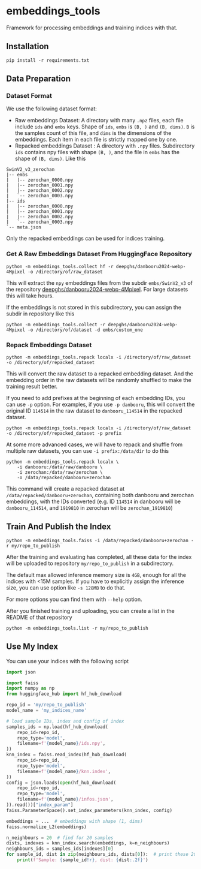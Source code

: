 # embeddings_tools

Framework for processing embeddings and training indices with that.

## Installation

```shell
pip install -r requirements.txt
```

## Data Preparation

### Dataset Format

We use the following dataset format:

* Raw embeddings Dataset: A directory with many `.npz` files, each file include `ids` and `embs` keys.
  Shape of `ids`, `embs` is `(B, )` and `(B, dims)`. `B` is the samples count of this file, and `dims` is the dimensions
  of the embeddings. Each item in each file is strictly mapped one by one.
* Repacked embeddings Dataset : A directory with `.npy` files. Subdirectory `ids` contains npy files with
  shape `(B, )`, and the file in `embs` has the shape of `(B, dims)`. Like this

```text
SwinV2_v3_zerochan
|-- embs
|   |-- zerochan_0000.npy
|   |-- zerochan_0001.npy
|   |-- zerochan_0002.npy
|   `-- zerochan_0003.npy
|-- ids
|   |-- zerochan_0000.npy
|   |-- zerochan_0001.npy
|   |-- zerochan_0002.npy
|   `-- zerochan_0003.npy
`-- meta.json
```

Only the repacked embeddings can be used for indices training.

### Get A Raw Embeddings Dataset From HuggingFace Repository

```shell
python -m embeddings_tools.collect hf -r deepghs/danbooru2024-webp-4Mpixel -o /directory/of/raw_dataset
```

This will extract the `npy` embeddings files from the subdir `embs/SwinV2_v3` of the repository
[deepghs/danbooru2024-webp-4Mpixel](https://huggingface.co/datasets/deepghs/danbooru2024-webp-4Mpixel).
For large datasets this will take hours.

If the embeddings is not stored in this subdirectory, you can assign the subdir in repository like this

```shell
python -m embeddings_tools.collect -r deepghs/danbooru2024-webp-4Mpixel -o /directory/of/dataset -d embs/custom_one
```

### Repack Embeddings Dataset

```shell
python -m embeddings_tools.repack localx -i /directory/of/raw_dataset -o /directory/of/repacked_dataset
```

This will convert the raw dataset to a repacked embedding dataset.
And the embedding order in the raw datasets will be randomly shuffled to make the training result better.

If you need to add prefixes at the beginning of each embedding IDs, you can use `-p` option.
For examples, if you use `-p danbooru`, this will convert the original ID `114514` in the raw dataset to
`danbooru_114514` in the repacked dataset.

```shell
python -m embeddings_tools.repack localx -i /directory/of/raw_dataset -o /directory/of/repacked_dataset -p prefix
```

At some more advanced cases, we will have to repack and shuffle from multiple raw datasets,
you can use `-i prefix:/data/dir` to do this

```shell
python -m embeddings_tools.repack localx \
    -i danbooru:/data/raw/danbooru \
    -i zerochan:/data/raw/zerochan \
    -o /data/repacked/danbooru+zerochan
```

This command will create a repacked dataset at `/data/repacked/danbooru+zerochan`,
containing both danbooru and zerochan embeddings, with the IDs converted (e.g. ID `114514` in danbooru
will be `danbooru_114514`, and `1919810` in zerochan will be `zerochan_1919810`)

## Train And Publish the Index

```shell
python -m embeddings_tools.faiss -i /data/repacked/danbooru+zerochan -r my/repo_to_publish
```

After the training and evaluating has completed, all these data for the index will be uploaded to repository
`my/repo_to_publish` in a subdirectory.

The default max allowed inference memory size is `4GB`, enough for all the indices with <15M samples.
If you have to explicitly assign the inference size, you can use option like `-s 128MB` to do that.

For more options you can find them with `--help` option.

After you finished training and uploading, you can create a list in the README of that repository

```shell
python -m embeddings_tools.list -r my/repo_to_publish
```

## Use My Index

You can use your indices with the following script

```python
import json

import faiss
import numpy as np
from huggingface_hub import hf_hub_download

repo_id = 'my/repo_to_publish'
model_name = 'my_indices_name'

# load sample IDs, index and config of index
samples_ids = np.load(hf_hub_download(
    repo_id=repo_id,
    repo_type='model',
    filename=f'{model_name}/ids.npy',
))
knn_index = faiss.read_index(hf_hub_download(
    repo_id=repo_id,
    repo_type='model',
    filename=f'{model_name}/knn.index',
))
config = json.loads(open(hf_hub_download(
    repo_id=repo_id,
    repo_type='model',
    filename=f'{model_name}/infos.json',
)).read())["index_param"]
faiss.ParameterSpace().set_index_parameters(knn_index, config)

embeddings = ...  # embeddings with shape (1, dims)
faiss.normalize_L2(embeddings)

n_neighbours = 20  # find for 20 samples
dists, indexes = knn_index.search(embeddings, k=n_neighbours)
neighbours_ids = samples_ids[indexes][0]
for sample_id, dist in zip(neighbours_ids, dists[0]):  # print these 20 nearest samples
    print(f'Sample: {sample_id!r}, dist: {dist:.2f}')

```
